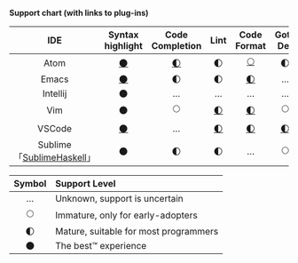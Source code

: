 **Support chart (with links to plug-ins)**

| IDE | Syntax highlight | Code Completion | Lint | Code Format | Goto Def | Find Usages | Debugger | Doc. tooltips | Snippets | Hoogle |
|:---:|:----------------:|:---------------:|:----:|:-----------:|:--------:|:-----------:|:--------:|:-------------:|:--------:|:------:|
| Atom     | [🌑](https://atom.io/packages/language-haskell "language-haskell") | [🌓](https://atom.io/packages/autocomplete-haskell "ghc-mod via autocomplete-haskell") | 🌓 | [🌕](https://github.com/chrisdone/hindent "hindent") | 🌓 | … | [🌓](https://atom.io/packages/haskell-debug "haskell-debug") | … | … | [🌓](https://atom.io/packages/haskell-hoogle "haskell-hoogle") |
| Emacs    | [🌑](http://haskell.github.io/haskell-mode/ "haskell-mode") | 🌓 | 🌓 | [🌓](https://github.com/chrisdone/hindent "hindent") | … | … | … | … | … | … |
| Intellij | 🌑 | … | … | … | … | … | … | … | … | … |
| Vim      | 🌑 | 🌕 | [🌓](https://github.com/vim-syntastic/syntastic "syntastic") | [🌓](https://github.com/chrisdone/hindent "hindent") | 🌕 | … | … | [🌓](https://github.com/bitc/vim-hdevtools "vim-hdevtools") | … | … |
| VSCode   | [🌑](https://marketplace.visualstudio.com/items?itemName=justusadam.language-haskell "Haskell Syntax Highlighting") | … | [🌓](https://marketplace.visualstudio.com/items?itemName=hoovercj.haskell-linter "haskell-linter") | [🌓](https://marketplace.visualstudio.com/items?itemName=monofon.hindent-format "hindent") | [🌓](https://marketplace.visualstudio.com/items?itemName=UCL.haskelly "Haskelly") | … | [🌕](https://marketplace.visualstudio.com/items?itemName=phoityne.phoityne-vscode "Phoityne") | [🌓](https://marketplace.visualstudio.com/items?itemName=UCL.haskelly "Haskelly") | … | … |
| Sublime 「[SublimeHaskell](https://github.com/SublimeHaskell/SublimeHaskell)」 | 🌑 | 🌓 | 🌓 | … | 🌕 | … | … | 🌓 | … | … |


| Symbol | Support Level                         |
|:------:|:------------------------------------- |
| …      | Unknown, support is uncertain         |
| 🌕     | Immature, only for early-adopters     |
| 🌓     | Mature, suitable for most programmers |
| 🌑     | The best™ experience                  |

